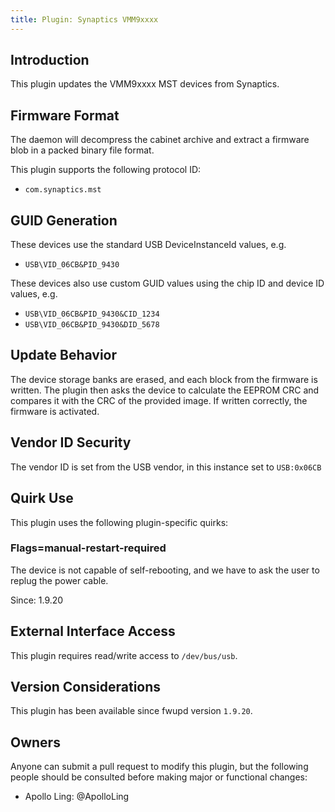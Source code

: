 ```yaml
---
title: Plugin: Synaptics VMM9xxxx
---
```


## Introduction

This plugin updates the VMM9xxxx MST devices from Synaptics.

## Firmware Format

The daemon will decompress the cabinet archive and extract a firmware blob in
a packed binary file format.

This plugin supports the following protocol ID:

* `com.synaptics.mst`

## GUID Generation

These devices use the standard USB DeviceInstanceId values, e.g.

* `USB\VID_06CB&PID_9430`

These devices also use custom GUID values using the chip ID and device ID values, e.g.

* `USB\VID_06CB&PID_9430&CID_1234`
* `USB\VID_06CB&PID_9430&DID_5678`

## Update Behavior

The device storage banks are erased, and each block from the firmware is written.
The plugin then asks the device to calculate the EEPROM CRC and compares it with the CRC of the
provided image. If written correctly, the firmware is activated.

## Vendor ID Security

The vendor ID is set from the USB vendor, in this instance set to `USB:0x06CB`

## Quirk Use

This plugin uses the following plugin-specific quirks:

### Flags=manual-restart-required

The device is not capable of self-rebooting, and we have to ask the user to replug the power cable.

Since: 1.9.20

## External Interface Access

This plugin requires read/write access to `/dev/bus/usb`.

## Version Considerations

This plugin has been available since fwupd version `1.9.20`.

## Owners

Anyone can submit a pull request to modify this plugin, but the following people should be
consulted before making major or functional changes:

* Apollo Ling: @ApolloLing
